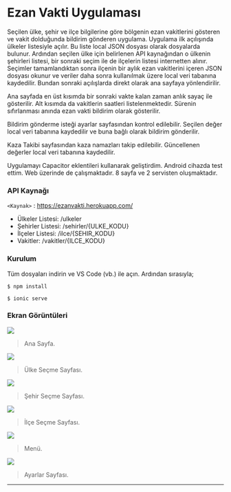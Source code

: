 # Ezan Vakti Uygulaması

Seçilen ülke, şehir ve ilçe bilgilerine göre bölgenin ezan vakitlerini gösteren ve vakit dolduğunda bildirim gönderen uygulama. Uygulama ilk açılışında ülkeler listesiyle açılır. Bu liste local JSON dosyası olarak dosyalarda bulunur. Ardından seçilen ülke için belirlenen API kaynağından o ülkenin şehirleri listesi, bir sonraki seçim ile de ilçelerin listesi internetten alınır. Seçimler tamamlandıktan sonra ilçenin bir aylık ezan vakitlerini içeren JSON dosyası okunur ve veriler daha sonra kullanılmak üzere local veri tabanına kaydedilir. Bundan sonraki açılışlarda direkt olarak ana sayfaya yönlendirilir.

Ana sayfada en üst kısımda bir sonraki vakte kalan zaman anlık sayaç ile gösterilir. Alt kısımda da vakitlerin saatleri listelenmektedir. Sürenin sıfırlanması anında ezan vakti bildirim olarak gösterilir.

Bildirim gönderme isteği ayarlar sayfasından kontrol edilebilir. Seçilen değer local veri tabanına kaydedilir ve buna bağlı olarak bildirim gönderilir.

Kaza Takibi sayfasından kaza namazları takip edilebilir. Güncellenen değerler local veri tabanına kaydedilir.

Uygulamayı Capacitor eklentileri kullanarak geliştirdim. Android cihazda test ettim. Web üzerinde de çalışmaktadır. 8 sayfa ve 2 servisten oluşmaktadır.

### API Kaynağı

`<Kaynak>` : <https://ezanvakti.herokuapp.com/>

* Ülkeler Listesi: /ulkeler
* Şehirler Listesi: /sehirler/{ULKE_KODU}
* İlçeler Listesi: /ilce/{SEHIR_KODU}
* Vakitler: /vakitler/{ILCE_KODU}

### Kurulum

Tüm dosyaları indirin ve VS Code (vb.) ile açın. Ardından sırasıyla;

`$ npm install`

`$ ionic serve`

### Ekran Görüntüleri

![](https://raw.githubusercontent.com/alibknc/MP-ionicApp/master/screenshots/1.png)

> Ana Sayfa.

![](https://raw.githubusercontent.com/alibknc/MP-ionicApp/master/screenshots/2.png)

> Ülke Seçme Sayfası.

![](https://raw.githubusercontent.com/alibknc/MP-ionicApp/master/screenshots/3.png)

> Şehir Seçme Sayfası.

![](https://raw.githubusercontent.com/alibknc/MP-ionicApp/master/screenshots/4.png)

> İlçe Seçme Sayfası.

![](https://raw.githubusercontent.com/alibknc/MP-ionicApp/master/screenshots/5.png)

> Menü.

![](https://raw.githubusercontent.com/alibknc/MP-ionicApp/master/screenshots/6.png)

> Ayarlar Sayfası.

----

